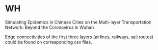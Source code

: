 # WH
Simulating Epidemics in Chinese Cities on the Multi-layer Transportation Network: Beyond the Coronavirus in Wuhan

Edge connectivities of the first three layers (airlines, railways, sail routes) could be found on corresponding csv files.
